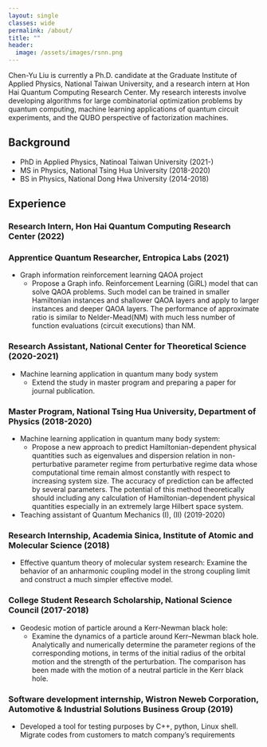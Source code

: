 ```yaml
---
layout: single
classes: wide
permalink: /about/
title: ""
header:
  image: /assets/images/rsnn.png
---
```


Chen-Yu Liu is currently a Ph.D. candidate at the Graduate Institute of Applied Physics, National Taiwan University, and a research intern at Hon Hai Quantum Computing Research Center. My research interests involve developing algorithms for large combinatorial optimization problems by quantum computing, machine learning applications of quantum circuit experiments, and the QUBO perspective of factorization machines. 


## Background

* PhD in Applied Physics, Natinoal Taiwan University (2021-)
* MS in Physics, National Tsing Hua University (2018-2020) 
* BS in Physics, National Dong Hwa University (2014-2018)

## Experience

### Research Intern, Hon Hai Quantum Computing Research Center (2022)

### Apprentice Quantum Researcher, Entropica Labs (2021)
* Graph information reinforcement learning QAOA project  
  - Propose a Graph info. Reinforcement Learning (GiRL) model that can solve 
	QAOA problems. Such model can be trained in smaller Hamiltonian instances
	and shallower QAOA layers and apply to larger instances and deeper QAOA 
	layers. The performance of approximate ratio is similar to Nelder-Mead(NM) 
	with much less number of function evaluations (circuit executions) than NM.

### Research Assistant, National Center for Theoretical Science (2020-2021)
* Machine learning application in quantum many body system
  - Extend the study in master program and preparing a paper for journal publication.


### Master Program, National Tsing Hua University, Department of Physics (2018-2020)
* Machine learning application in quantum many body system:
  - Propose a new approach to predict Hamiltonian-dependent physical quantities such as eigenvalues and dispersion relation in non-perturbative parameter regime from perturbative regime data whose computational time remain almost constantly with respect to increasing system size. The accuracy of prediction can be affected by several parameters. The potential of this method theoretically should including any calculation of Hamiltonian-dependent physical quantities especially in an extremely large Hilbert space system. 
* Teaching assistant of Quantum Mechanics (I), (II) (2019-2020)

### Research Internship, Academia Sinica, Institute of  Atomic and Molecular Science (2018)                                                  		           
* Effective quantum theory of molecular system research:
Examine the behavior of an anharmonic coupling model in the strong coupling limit and construct a much simpler effective model.

### College Student Research Scholarship, National Science Council   (2017-2018)

* Geodesic motion of particle around a Kerr-Newman black hole:
  - Examine the dynamics of a particle around  Kerr–Newman black hole. Analytically and numerically determine the parameter regions of the 
corresponding motions, in terms of the initial radius of the orbital motion and the strength of the perturbation. The comparison has been made with 
the motion of a neutral particle in the Kerr black hole.

### Software development internship, Wistron Neweb Corporation, Automotive & Industrial Solutions Business Group (2019)
* Developed a tool for testing purposes by C++, python, Linux shell.
Migrate codes from customers to match company’s requirements

